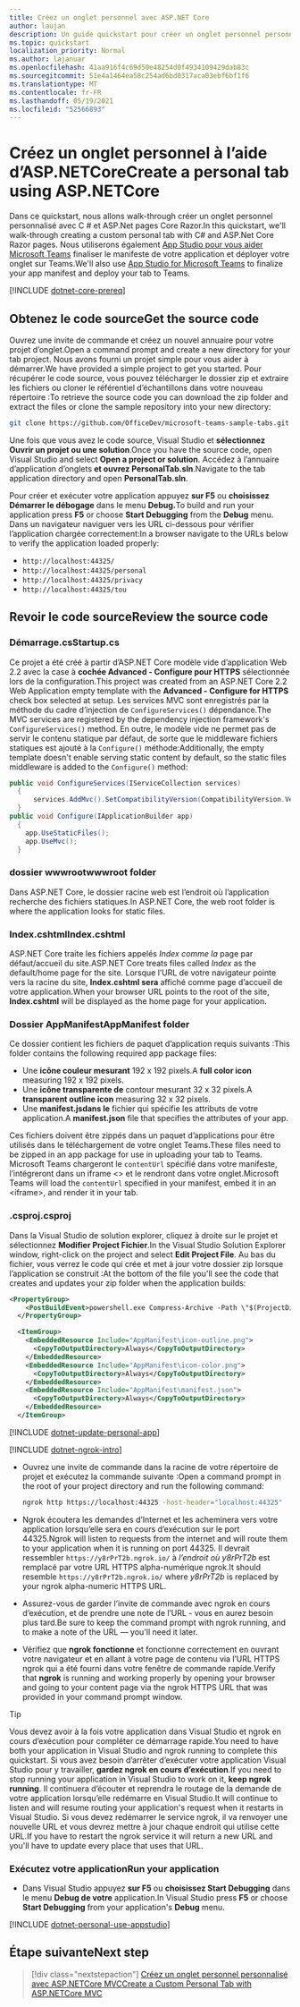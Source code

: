 ```yaml
---
title: Créez un onglet personnel avec ASP.NET Core
author: laujan
description: Un guide quickstart pour créer un onglet personnel personnalisé avec ASP.NET Core.
ms.topic: quickstart
localization_priority: Normal
ms.author: lajanuar
ms.openlocfilehash: 41aa916f4c69d50e48254d0f4934109429dab83c
ms.sourcegitcommit: 51e4a1464ea58c254ad6bd0317aca03ebf6bf1f6
ms.translationtype: MT
ms.contentlocale: fr-FR
ms.lasthandoff: 05/19/2021
ms.locfileid: "52566893"
---
```

# <a name="create-a-personal-tab-using-aspnetcore"></a><span data-ttu-id="52737-103">Créez un onglet personnel à l’aide d’ASP.NETCore</span><span class="sxs-lookup"><span data-stu-id="52737-103">Create a personal tab using ASP.NETCore</span></span>

<span data-ttu-id="52737-104">Dans ce quickstart, nous allons walk-through créer un onglet personnel personnalisé avec C # et ASP.Net pages Core Razor.</span><span class="sxs-lookup"><span data-stu-id="52737-104">In this quickstart, we'll walk-through creating a custom personal tab with C# and ASP.Net Core Razor pages.</span></span> <span data-ttu-id="52737-105">Nous utiliserons également [App Studio pour vous aider Microsoft Teams](~/concepts/build-and-test/app-studio-overview.md) finaliser le manifeste de votre application et déployer votre onglet sur Teams.</span><span class="sxs-lookup"><span data-stu-id="52737-105">We'll also use [App Studio for Microsoft Teams](~/concepts/build-and-test/app-studio-overview.md) to finalize your app manifest and deploy your tab to Teams.</span></span>

[!INCLUDE [dotnet-core-prereq](~/includes/tabs/dotnet-core-prereq.md)]

## <a name="get-the-source-code"></a><span data-ttu-id="52737-106">Obtenez le code source</span><span class="sxs-lookup"><span data-stu-id="52737-106">Get the source code</span></span>

<span data-ttu-id="52737-107">Ouvrez une invite de commande et créez un nouvel annuaire pour votre projet d’onglet.</span><span class="sxs-lookup"><span data-stu-id="52737-107">Open a command prompt and create a new directory for your tab project.</span></span> <span data-ttu-id="52737-108">Nous avons fourni un projet simple pour vous aider à démarrer.</span><span class="sxs-lookup"><span data-stu-id="52737-108">We have provided a simple project to get you started.</span></span> <span data-ttu-id="52737-109">Pour récupérer le code source, vous pouvez télécharger le dossier zip et extraire les fichiers ou cloner le référentiel d’échantillons dans votre nouveau répertoire :</span><span class="sxs-lookup"><span data-stu-id="52737-109">To retrieve the source code you can download the zip folder and extract the files or clone the sample repository into your new directory:</span></span>

```bash
git clone https://github.com/OfficeDev/microsoft-teams-sample-tabs.git
```

<span data-ttu-id="52737-110">Une fois que vous avez le code source, Visual Studio et **sélectionnez Ouvrir un projet ou une solution**.</span><span class="sxs-lookup"><span data-stu-id="52737-110">Once you have the source code, open Visual Studio and select **Open a project or solution**.</span></span> <span data-ttu-id="52737-111">Accédez à l’annuaire d’application d’onglets **et ouvrez PersonalTab.sln**.</span><span class="sxs-lookup"><span data-stu-id="52737-111">Navigate to the tab application directory and open **PersonalTab.sln**.</span></span>

<span data-ttu-id="52737-112">Pour créer et exécuter votre application appuyez **sur F5** ou **choisissez Démarrer le débogage** dans le menu **Debug.**</span><span class="sxs-lookup"><span data-stu-id="52737-112">To build and run your application press **F5** or choose **Start Debugging** from the **Debug** menu.</span></span> <span data-ttu-id="52737-113">Dans un navigateur naviguer vers les URL ci-dessous pour vérifier l’application chargée correctement:</span><span class="sxs-lookup"><span data-stu-id="52737-113">In a browser navigate to the URLs below to verify the application loaded properly:</span></span>

- `http://localhost:44325/`
- `http://localhost:44325/personal`
- `http://localhost:44325/privacy`
- `http://localhost:44325/tou`

## <a name="review-the-source-code"></a><span data-ttu-id="52737-114">Revoir le code source</span><span class="sxs-lookup"><span data-stu-id="52737-114">Review the source code</span></span>

### <a name="startupcs"></a><span data-ttu-id="52737-115">Démarrage.cs</span><span class="sxs-lookup"><span data-stu-id="52737-115">Startup.cs</span></span>

<span data-ttu-id="52737-116">Ce projet a été créé à partir d’ASP.NET Core modèle vide d’application Web 2.2 avec la case à **cochée Advanced - Configure pour HTTPS** sélectionnée lors de la configuration.</span><span class="sxs-lookup"><span data-stu-id="52737-116">This project was created from an ASP.NET Core 2.2 Web Application empty template with the **Advanced - Configure for HTTPS** check box selected at setup.</span></span> <span data-ttu-id="52737-117">Les services MVC sont enregistrés par la méthode du cadre d’injection de `ConfigureServices()` dépendance.</span><span class="sxs-lookup"><span data-stu-id="52737-117">The MVC services are registered by the dependency injection framework's `ConfigureServices()` method.</span></span> <span data-ttu-id="52737-118">En outre, le modèle vide ne permet pas de servir le contenu statique par défaut, de sorte que le middleware fichiers statiques est ajouté à la `Configure()` méthode:</span><span class="sxs-lookup"><span data-stu-id="52737-118">Additionally, the empty template doesn't enable serving static content by default, so the static files middleware is added to the `Configure()` method:</span></span>

```csharp
public void ConfigureServices(IServiceCollection services)
  {
      services.AddMvc().SetCompatibilityVersion(CompatibilityVersion.Version_2_2);
  }
public void Configure(IApplicationBuilder app)
  {
    app.UseStaticFiles();
    app.UseMvc();
  }
```

### <a name="wwwroot-folder"></a><span data-ttu-id="52737-119">dossier wwwroot</span><span class="sxs-lookup"><span data-stu-id="52737-119">wwwroot folder</span></span>

<span data-ttu-id="52737-120">Dans ASP.NET Core, le dossier racine web est l’endroit où l’application recherche des fichiers statiques.</span><span class="sxs-lookup"><span data-stu-id="52737-120">In ASP.NET Core, the web root folder is where the application looks for static files.</span></span>

### <a name="indexcshtml"></a><span data-ttu-id="52737-121">Index.cshtml</span><span class="sxs-lookup"><span data-stu-id="52737-121">Index.cshtml</span></span>

<span data-ttu-id="52737-122">ASP.NET Core traite les fichiers appelés *Index comme la* page par défaut/accueil du site.</span><span class="sxs-lookup"><span data-stu-id="52737-122">ASP.NET Core treats files called *Index* as the default/home page for the site.</span></span> <span data-ttu-id="52737-123">Lorsque l’URL de votre navigateur pointe vers la racine du site, **Index.cshtml sera** affiché comme page d’accueil de votre application.</span><span class="sxs-lookup"><span data-stu-id="52737-123">When your browser URL points to the root of the site, **Index.cshtml** will be displayed as the home page for your application.</span></span>

### <a name="appmanifest-folder"></a><span data-ttu-id="52737-124">Dossier AppManifest</span><span class="sxs-lookup"><span data-stu-id="52737-124">AppManifest folder</span></span>

<span data-ttu-id="52737-125">Ce dossier contient les fichiers de paquet d’application requis suivants :</span><span class="sxs-lookup"><span data-stu-id="52737-125">This folder contains the following required app package files:</span></span>

- <span data-ttu-id="52737-126">Une **icône couleur mesurant** 192 x 192 pixels.</span><span class="sxs-lookup"><span data-stu-id="52737-126">A **full color icon** measuring 192 x 192 pixels.</span></span>
- <span data-ttu-id="52737-127">Une **icône transparente de** contour mesurant 32 x 32 pixels.</span><span class="sxs-lookup"><span data-stu-id="52737-127">A **transparent outline icon** measuring 32 x 32 pixels.</span></span>
- <span data-ttu-id="52737-128">Une **manifest.jsdans le** fichier qui spécifie les attributs de votre application.</span><span class="sxs-lookup"><span data-stu-id="52737-128">A **manifest.json** file that specifies the attributes of your app.</span></span>

<span data-ttu-id="52737-129">Ces fichiers doivent être zippés dans un paquet d’applications pour être utilisés dans le téléchargement de votre onglet Teams.</span><span class="sxs-lookup"><span data-stu-id="52737-129">These files need to be zipped in an app package for use in uploading your tab to Teams.</span></span> <span data-ttu-id="52737-130">Microsoft Teams chargeront le `contentUrl` spécifié dans votre manifeste, l’intégreront dans un iframe <\> et le rendront dans votre onglet.</span><span class="sxs-lookup"><span data-stu-id="52737-130">Microsoft Teams will load the `contentUrl` specified in your manifest, embed it in an <iframe\>, and render it in your tab.</span></span>

### <a name="csproj"></a><span data-ttu-id="52737-131">.csproj</span><span class="sxs-lookup"><span data-stu-id="52737-131">.csproj</span></span>

<span data-ttu-id="52737-132">Dans la Visual Studio de solution explorer, cliquez à droite sur le projet et sélectionnez **Modifier Project Fichier**.</span><span class="sxs-lookup"><span data-stu-id="52737-132">In the Visual Studio Solution Explorer window, right-click on the project and select **Edit Project File**.</span></span> <span data-ttu-id="52737-133">Au bas du fichier, vous verrez le code qui crée et met à jour votre dossier zip lorsque l’application se construit :</span><span class="sxs-lookup"><span data-stu-id="52737-133">At the bottom of the file you'll see the code that creates and updates your zip folder when the application builds:</span></span>

```xml
<PropertyGroup>
    <PostBuildEvent>powershell.exe Compress-Archive -Path \"$(ProjectDir)AppManifest\*\" -DestinationPath \"$(TargetDir)tab.zip\" -Force</PostBuildEvent>
  </PropertyGroup>

  <ItemGroup>
    <EmbeddedResource Include="AppManifest\icon-outline.png">
      <CopyToOutputDirectory>Always</CopyToOutputDirectory>
    </EmbeddedResource>
    <EmbeddedResource Include="AppManifest\icon-color.png">
      <CopyToOutputDirectory>Always</CopyToOutputDirectory>
    </EmbeddedResource>
    <EmbeddedResource Include="AppManifest\manifest.json">
      <CopyToOutputDirectory>Always</CopyToOutputDirectory>
    </EmbeddedResource>
  </ItemGroup>
```

[!INCLUDE  [dotnet-update-personal-app](~/includes/tabs/dotnet-update-personal-app.md)]

[!INCLUDE [dotnet-ngrok-intro](~/includes/tabs/dotnet-ngrok-intro.md)]

- <span data-ttu-id="52737-134">Ouvrez une invite de commande dans la racine de votre répertoire de projet et exécutez la commande suivante :</span><span class="sxs-lookup"><span data-stu-id="52737-134">Open a command prompt in the root of your project directory and run the following command:</span></span>

    ```bash
    ngrok http https://localhost:44325 -host-header="localhost:44325"
    ```

- <span data-ttu-id="52737-135">Ngrok écoutera les demandes d’Internet et les acheminera vers votre application lorsqu’elle sera en cours d’exécution sur le port 44325.</span><span class="sxs-lookup"><span data-stu-id="52737-135">Ngrok will listen to requests from the internet and will route them to your application when it is running on port 44325.</span></span>  <span data-ttu-id="52737-136">Il devrait ressembler `https://y8rPrT2b.ngrok.io/` à *l’endroit où y8rPrT2b* est remplacé par votre URL HTTPS alpha-numérique ngrok.</span><span class="sxs-lookup"><span data-stu-id="52737-136">It should resemble `https://y8rPrT2b.ngrok.io/` where *y8rPrT2b* is replaced by your ngrok alpha-numeric HTTPS URL.</span></span>

- <span data-ttu-id="52737-137">Assurez-vous de garder l’invite de commande avec ngrok en cours d’exécution, et de prendre une note de l’URL - vous en aurez besoin plus tard.</span><span class="sxs-lookup"><span data-stu-id="52737-137">Be sure to keep the command prompt with ngrok running, and to make a note of the URL — you'll need it later.</span></span>

- <span data-ttu-id="52737-138">Vérifiez que **ngrok fonctionne** et fonctionne correctement en ouvrant votre navigateur et en allant à votre page de contenu via l’URL HTTPS ngrok qui a été fourni dans votre fenêtre de commande rapide.</span><span class="sxs-lookup"><span data-stu-id="52737-138">Verify that **ngrok** is running and working properly by opening your browser and going to your content page via the ngrok HTTPS URL that was provided in your command prompt window.</span></span>

>[!TIP]
><span data-ttu-id="52737-139">Vous devez avoir à la fois votre application dans Visual Studio et ngrok en cours d’exécution pour compléter ce démarrage rapide.</span><span class="sxs-lookup"><span data-stu-id="52737-139">You need to have both your application in Visual Studio and ngrok running to complete this quickstart.</span></span> <span data-ttu-id="52737-140">Si vous avez besoin d’arrêter d’exécuter votre application Visual Studio pour y travailler, **gardez ngrok en cours d’exécution**.</span><span class="sxs-lookup"><span data-stu-id="52737-140">If you need to stop running your application in Visual Studio to work on it, **keep ngrok running**.</span></span> <span data-ttu-id="52737-141">Il continuera d’écouter et reprendra le routage de la demande de votre application lorsqu’elle redémarre en Visual Studio.</span><span class="sxs-lookup"><span data-stu-id="52737-141">It will continue to listen and will resume routing your application's request when it restarts in Visual Studio.</span></span> <span data-ttu-id="52737-142">Si vous devez redémarrer le service ngrok, il va renvoyer une nouvelle URL et vous devrez mettre à jour chaque endroit qui utilise cette URL.</span><span class="sxs-lookup"><span data-stu-id="52737-142">If you have to restart the ngrok service it will return a new URL and you'll have to update every place that uses that URL.</span></span>

### <a name="run-your-application"></a><span data-ttu-id="52737-143">Exécutez votre application</span><span class="sxs-lookup"><span data-stu-id="52737-143">Run your application</span></span>

- <span data-ttu-id="52737-144">Dans Visual Studio appuyez **sur F5** ou **choisissez Start Debugging** dans le menu **Debug de votre** application.</span><span class="sxs-lookup"><span data-stu-id="52737-144">In Visual Studio press **F5** or choose **Start Debugging** from your application's **Debug** menu.</span></span>

[!INCLUDE [dotnet-personal-use-appstudio](~/includes/tabs/dotnet-personal-use-appstudio.md)]

## <a name="next-step"></a><span data-ttu-id="52737-145">Étape suivante</span><span class="sxs-lookup"><span data-stu-id="52737-145">Next step</span></span>

> [!div class="nextstepaction"]
> [<span data-ttu-id="52737-146">Créez un onglet personnel personnalisé avec ASP.NETCore MVC</span><span class="sxs-lookup"><span data-stu-id="52737-146">Create a Custom Personal Tab with ASP.NETCore MVC</span></span>](~/tabs/quickstarts/create-personal-tab-dotnet-core-mvc.md)
